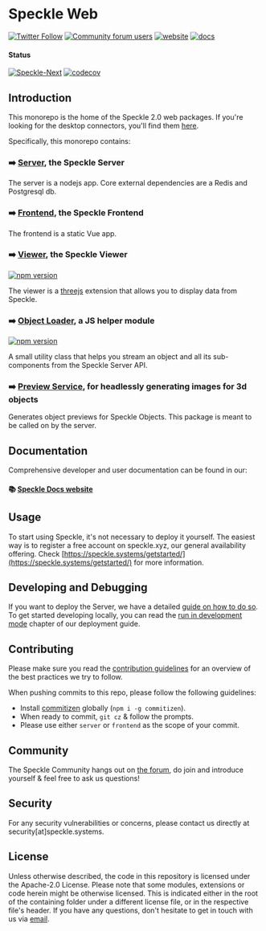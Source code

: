# Speckle Web

[![Twitter Follow](https://img.shields.io/twitter/follow/SpeckleSystems?style=social)](https://twitter.com/SpeckleSystems) [![Community forum users](https://img.shields.io/discourse/users?server=https%3A%2F%2Fspeckle.community&style=flat-square&logo=discourse&logoColor=white)](https://speckle.community) [![website](https://img.shields.io/badge/https://-speckle.systems-royalblue?style=flat-square)](https://speckle.systems) [![docs](https://img.shields.io/badge/docs-speckle.guide-orange?style=flat-square&logo=read-the-docs&logoColor=white)](https://speckle.guide/dev/)

#### Status

[![Speckle-Next](https://circleci.com/gh/specklesystems/speckle-server.svg?style=svg&circle-token=76eabd350ea243575cbb258b746ed3f471f7ac29)](https://github.com/Speckle-Next/SpeckleServer/) [![codecov](https://codecov.io/gh/specklesystems/speckle-server/branch/master/graph/badge.svg)](https://codecov.io/gh/specklesystems/speckle-server)

## Introduction

This monorepo is the home of the Speckle 2.0 web packages. If you're looking for the desktop connectors, you'll find them [here](https://github.com/specklesystems/speckle-sharp).

Specifically, this monorepo contains:

### ➡️ [Server](packages/server), the Speckle Server

The server is a nodejs app. Core external dependencies are a Redis and Postgresql db.

### ➡️ [Frontend](packages/frontend), the Speckle Frontend

The frontend is a static Vue app.

### ➡️ [Viewer](packages/viewer), the Speckle Viewer

[![npm version](https://badge.fury.io/js/%40speckle%2Fviewer.svg)](https://www.npmjs.com/package/@speckle/viewer)

The viewer is a [threejs](https://threejs.org/) extension that allows you to display data from Speckle.

### ➡️ [Object Loader](packages/objectloader), a JS helper module 

[![npm version](https://badge.fury.io/js/%40speckle%2Fobjectloader.svg)](https://www.npmjs.com/package/@speckle/objectloader)

A small utility class that helps you stream an object and all its sub-components from the Speckle Server API.

### ➡️ [Preview Service](packages/preview-service), for headlessly generating images for 3d objects

Generates object previews for Speckle Objects. This package is meant to be called on by the server.

## Documentation

Comprehensive developer and user documentation can be found in our:

#### 📚 [Speckle Docs website](https://speckle.guide/dev/)

## Usage
To start using Speckle, it's not necessary to deploy it yourself. The easiest way is to register a free account on speckle.xyz, our general availability offering. Check [https://speckle.systems/getstarted/](https://speckle.systems/getstarted/) for more information. 

## Developing and Debugging

If you want to deploy the Server, we have a detailed [guide on how to do so](https://speckle.guide/dev/server-setup.html). To get started developing locally, you can read the [run in development mode](https://speckle.guide/dev/server-setup.html#run-in-development-mode) chapter of our deployment guide.

## Contributing

Please make sure you read the [contribution guidelines](CONTRIBUTING.md) for an overview of the best practices we try to follow.

When pushing commits to this repo, please follow the following guidelines:

- Install [commitizen](https://www.npmjs.com/package/commitizen#commitizen-for-contributors) globally (`npm i -g commitizen`).
- When ready to commit, `git cz` & follow the prompts.
- Please use either `server` or `frontend` as the scope of your commit.

## Community

The Speckle Community hangs out on [the forum](https://speckle.community), do join and introduce yourself & feel free to ask us questions!

## Security

For any security vulnerabilities or concerns, please contact us directly at security[at]speckle.systems. 

## License

Unless otherwise described, the code in this repository is licensed under the Apache-2.0 License. Please note that some modules, extensions or code herein might be otherwise licensed. This is indicated either in the root of the containing folder under a different license file, or in the respective file's header. If you have any questions, don't hesitate to get in touch with us via [email](mailto:hello@speckle.systems).
